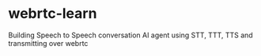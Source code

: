 # webrtc-learn
Building Speech to Speech conversation AI agent using STT, TTT, TTS and transmitting over webrtc
